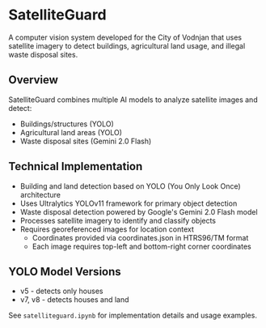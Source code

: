 # SatelliteGuard

A computer vision system developed for the City of Vodnjan that uses satellite imagery to detect buildings, agricultural land usage, and illegal waste disposal sites.

## Overview

SatelliteGuard combines multiple AI models to analyze satellite images and detect:

- Buildings/structures (YOLO)
- Agricultural land areas (YOLO)
- Waste disposal sites (Gemini 2.0 Flash)

## Technical Implementation

- Building and land detection based on YOLO (You Only Look Once) architecture
- Uses Ultralytics YOLOv11 framework for primary object detection
- Waste disposal detection powered by Google's Gemini 2.0 Flash model
- Processes satellite imagery to identify and classify objects
- Requires georeferenced images for location context
  - Coordinates provided via coordinates.json in HTRS96/TM format
  - Each image requires top-left and bottom-right corner coordinates

## YOLO Model Versions

- v5 - detects only houses
- v7, v8 - detects houses and land

See `satelliteguard.ipynb` for implementation details and usage examples.
